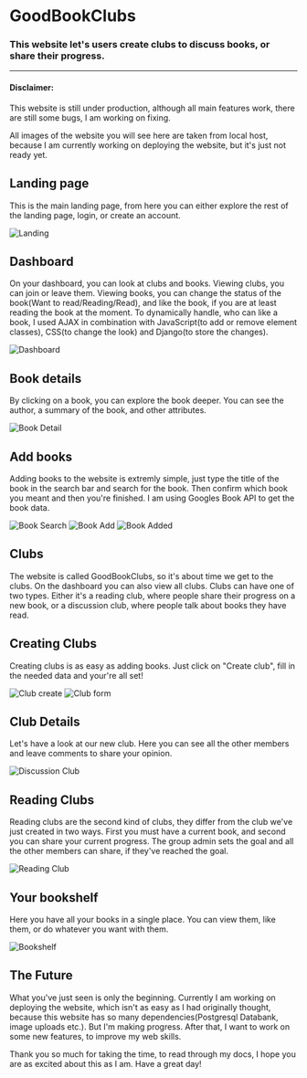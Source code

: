 # GoodBookClubs

<h3>This website let's users create clubs to discuss books, or share their progress.</h3>
<hr/>

<h4>Disclaimer:</h4>
<p>This website is still under production, although all main features work, there are still some bugs, I am working on fixing.</p>
<p>All images of the website you will see here are taken from local host, because I am currently working on deploying the website, but it's just not ready yet.</p>


<h2>Landing page</h2>
<p>This is the main landing page, from here you can either explore the rest of the landing page, login, or create an account.<p>
 
![Landing](Docs/images/landing_page.png)
 
 
<h2>Dashboard</h2>
<p>On your dashboard, you can look at clubs and books. Viewing clubs, you can join or leave them. Viewing books, you can change the status of the book(Want to read/Reading/Read), and like the book, if you are at least reading the book at the moment. To dynamically handle, who can like a book, I used AJAX in combination with JavaScript(to add or remove element classes), CSS(to change the look) and Django(to store the changes).</p>

![Dashboard](Docs/images/book_list_dashboard.png)

<h2>Book details</h2>
<p>By clicking on a book, you can explore the book deeper. You can see the author, a summary of the book, and other attributes.</p>

![Book Detail](Docs/images/book_detail.png)

<h2>Add books</h2>
<p>Adding books to the website is extremly simple, just type the title of the book in the search bar and search for the book. Then confirm which book you meant and then you're finished. I am using Googles Book API to get the book data.</p>

![Book Search](Docs/images/search_book.png)
![Book Add](Docs/images/add_image.png)
![Book Added](Docs/images/book_added.png)

<h2>Clubs</h2>
<p>The website is called GoodBookClubs, so it's about time we get to the clubs. On the dashboard you can also view all clubs. Clubs can have one of two types. Either it's a reading club, where people share their progress on a new book, or a discussion club, where people talk about books they have read.</p>

<h2>Creating Clubs</h2>
<p>Creating clubs is as easy as adding books. Just click on "Create club", fill in the needed data and your're all set!</p>

![Club create](Docs/images/create_club_button.png)
![Club form](Docs/images/create_club_form.png)

<h2>Club Details</h2>
<p>Let's have a look at our new club. Here you can see all the other members and leave comments to share your opinion.</p>

![Discussion Club](Docs/images/club_detail.png)

<h2>Reading Clubs</h2>
<p>Reading clubs are the second kind of clubs, they differ from the club we've just created in two ways. First you must have a current book, and second you can share your current progress. The group admin sets the goal and all the other members can share, if they've reached the goal.</p>

![Reading Club](Docs/images/reading_club_details.png)

<h2>Your bookshelf</h2>
<p>Here you have all your books in a single place. You can view them, like them, or do whatever you want with them.</p>

![Bookshelf](Docs/images/book_shelf.png)


<h2>The Future</h2>
<p>What you've just seen is only the beginning. Currently I am working on deploying the website, which isn't as easy as I had originally thought, because this website has so many dependencies(Postgresql Databank, image uploads etc.). But I'm making progress. After that, I want to work on some new features, to improve my web skills.</p>

<p>Thank you so much for taking the time, to read through my docs, I hope you are as excited about this as I am. Have a great day!</p>
